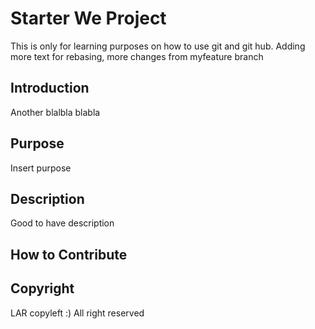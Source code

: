 # Starter We Project
This is only for learning purposes on how to use git and git hub. Adding more text for rebasing, more changes from myfeature branch

## Introduction

Another blalbla blabla

## Purpose
Insert purpose
## Description
 Good to have description
## How to Contribute 

## Copyright

LAR copyleft :) All right reserved
